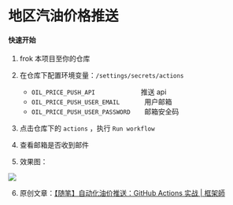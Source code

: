 # 地区汽油价格推送

#### 快速开始

1. frok 本项目至你的仓库
2. 在仓库下配置环境变量：`/settings/secrets/actions`
   * `OIL_PRICE_PUSH_API             `推送 api 
   * `OIL_PRICE_PUSH_USER_EMAIL       `用户邮箱
   * `OIL_PRICE_PUSH_USER_PASSWORD    `邮箱安全码

3. 点击仓库下的 `actions` ，执行 `Run workflow` 
4. 查看邮箱是否收到邮件

5. 效果图：

![](https://tencent.cos.mobaijun.com//img/newimg/202312150903378.png)

6. 原创文章：[【随笔】自动化油价推送：GitHub Actions 实战 | 框架師](https://www.mobaijun.com/posts/2512902170.html)

